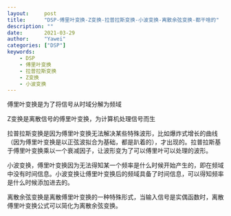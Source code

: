 ```yaml
---
layout:		post
title:		"DSP-傅里叶变换-Z变换-拉普拉斯变换-小波变换-离散余弦变换-都干啥的"
description: ""
date:		2021-03-29
author:		"Yawei"
categories: ["DSP"]
keywords:
    - DSP
    - 傅里叶变换
    - 拉普拉斯变换
    - Z变换
    - 小波变换
---
```


傅里叶变换是为了将信号从时域分解为频域

Z变换是离散信号的傅里叶变换，为计算机处理信号而生

拉普拉斯变换是因为傅里叶变换无法解决某些特殊波形，比如爆炸式增长的曲线（因为傅里叶变换是以正弦波拟合为基础，都是趴着的），才出现的。拉普拉斯基于傅里叶变换乘以一个衰减因子，让波形变为了可以傅里叶可以处理的波形。

小波变换，傅里叶变换因为无法得知某一个频率是什么时候开始产生的，即在频域中没有时间信息。小波变换让傅里叶变换后的频域具备了时间信息，可以得知频率是什么时候添加进去的。

离散余弦变换是离散傅里叶变换的一种特殊形式，当输入信号是实偶函数时，离散傅里叶变换公式可以简化为离散余弦变换。
